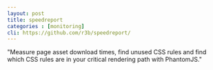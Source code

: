 ```yaml
---
layout: post
title: speedreport
categories : [monitoring]
cli: https://github.com/r3b/speedreport/
---
```


"Measure page asset download times, find unused CSS rules and find which CSS rules are in your critical rendering path with PhantomJS."

